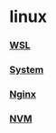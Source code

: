 # linux

### [WSL](wsl/readme.md)
### [System](system/readme.md)
### [Nginx](nginx/readme.md)
### [NVM](nvm/readme.md)